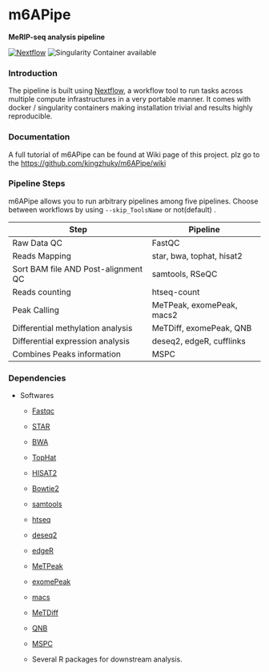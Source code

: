# m6APipe
**MeRIP-seq analysis pipeline**

[![Nextflow](https://img.shields.io/badge/nextflow-%E2%89%A50.32.0-brightgreen.svg)](https://www.nextflow.io/)
![Singularity Container available](
https://img.shields.io/badge/singularity-available-7E4C74.svg)

### Introduction
The pipeline is built using [Nextflow](https://www.nextflow.io), a workflow tool to run tasks across multiple compute infrastructures in a very portable manner. It comes with docker / singularity containers making installation trivial and results highly reproducible.


### Documentation   

A full tutorial of m6APipe can be found at Wiki page of this project. plz go to the https://github.com/kingzhuky/m6APipe/wiki


### Pipeline Steps

m6APipe allows you to run arbitrary pipelines among five pipelines.
Choose between workflows by using `--skip_ToolsName` or not(default) .

| Step                                    | Pipeline                      |
|-----------------------------------------|-------------------------------|
| Raw Data QC                             | FastQC                        |
| Reads Mapping                           | star, bwa, tophat, hisat2     |
| Sort BAM file AND Post-alignment QC     | samtools, RSeQC               |
| Reads counting                          | htseq-count                   |
| Peak Calling                            | MeTPeak, exomePeak, macs2     |
| Differential methylation analysis       | MeTDiff, exomePeak, QNB       |
| Differential expression analysis        | deseq2, edgeR, cufflinks      |
| Combines Peaks information              | MSPC                          |

### Dependencies
* Softwares
    * [Fastqc](https://github.com/OpenGene/fastp)
    * [STAR](https://github.com/alexdobin/STAR)
    * [BWA](https://github.com/lh3/bwa)
    * [TopHat](https://ccb.jhu.edu/software/tophat/)
    * [HISAT2](https://ccb.jhu.edu/software/hisat2/)
    * [Bowtie2](https://github.com/BenLangmead/bowtie2)
    * [samtools](http://www.htslib.org/)
    * [htseq](https://github.com/simon-anders/htseq)
    * [deseq2](http://bioconductor.org/packages/DESeq2/)
    * [edgeR](http://bioconductor.org/packages/edgeR/)
    * [MeTPeak](https://github.com/compgenomics/MeTPeak)
    * [exomePeak](http://bioconductor.org/packages/exomePeak/)
    * [macs](https://github.com/taoliu/MACS)
    * [MeTDiff](https://github.com/compgenomics/MeTDiff)
    * [QNB](https://cran.r-project.org/src/contrib/Archive/QNB/)
    * [MSPC](https://github.com/Genometric/MSPC)

    * Several R packages for downstream analysis.